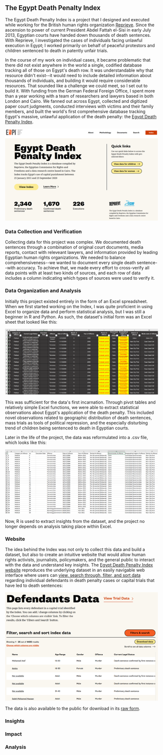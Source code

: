 ## The Egypt Death Penalty Index

The Egypt Death Penalty Index is a project that I designed and executed while working for the British human rights organization [Reprieve](https://reprieve.org/uk/). Since the ascension to power of current President Abdel Fattah el-Sisi in early July 2013, Egyptian courts have handed down thousands of death sentences. With Reprieve, I investigated the cases of individuals facing unlawful execution in Egypt; I worked primarily on behalf of peaceful protestors and children sentenced to death in patently unfair trials.

In the course of my work on individual cases, it became problematic that there did not exist anywhere in the world a single, codified database tracking all of those on Egypt's death row. It was understandable why that resource didn't exist--it would need to include detailed information about thousands of individuals, and building it would require considerable resources. That sounded like a challenge we could meet, so I set out to build it. With funding from the German Federal Foreign Office, I spent more than a year working with a team of researchers and lawyers based in both London and Cairo. We fanned out across Egypt, collected and digitized paper court judgments, conducted interviews with victims and their family members, and built the world's first comprehensive database tracking Egypt's massive, unlawful application of the death penalty: the [Egypt Death Penalty Index](https://egyptdeathpenaltyindex.com).

<img src="images/new-EDPI-screenshot.png?raw=true"/>


### Data Collection and Verification

Collecting data for this project was complex. We documented death sentences through a combination of original court documents, media reports, contact with releveant lawyers, and information provided by leading Egyptian human rights organizations. We needed to balance comprehensiveness--we wanted to document every single death sentence--with accuracy. To achieve that, we made every effort to cross-verify all data points with at least two kinds of sources, and each row of data includes a column indicating which types of sources were used to verify it.


### Data Organization and Analysis

Initially this project existed entirely in the form of an Excel spreadsheet. When we first started working on the Index, I was quite proficient in using Excel to organize data and perform statistical analysis, but I was still a beginner in R and Python. As such, the dataset's initial form was an Excel sheet that looked like this:

<img src="images/EDPI-data-screenshot.png?raw=true"/>

This was sufficient for the data's first incarnation. Through pivot tables and relatively simple Excel functions, we were able to extract statistical observations about Egypt's application of the death penalty. This included novel observations related to geographic distribution of death sentences, mass trials as tools of political repression, and the especially disturbing trend of children being sentenced to death in Egyptian courts.

Later in the life of the project, the data was reformulated into a .csv file, which looks like this:

<img src="images/EDPI-csv-screenshot.png?raw=true"/>

Now, R is used to extract insights from the dataset, and the project no longer depends on analysis taking place within Excel. 


### Website

The idea behind the Index was not only to collect this data and build a dataset, but also to create an intuitive website that would allow human rights activists, journalists, policymakers, and the general public to interact with the data and understand key insights. The [Egypt Death Penalty Index website](https://egyptdeathpenaltyindex.com/) reproduces the underlying dataset in an easily navigable web interface where users can [view, search through, filter, and sort data](https://egyptdeathpenaltyindex.com/index/) regarding individual defendants in death penalty cases or capital trials that have led to death sentences:

<img src="images/EDPI-defendants-screenshot.png?raw=true"/>

The data is also available to the public for download in its [raw form](https://egyptdeathpenaltyindex.com/download-data).


### Insights


### Impact


### Analysis
